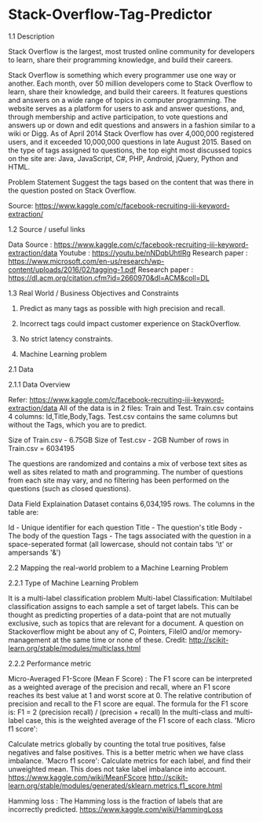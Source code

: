 # Stack-Overflow-Tag-Predictor

1.1 Description

Stack Overflow is the largest, most trusted online community for developers to learn, share their programming knowledge, and build their careers.

Stack Overflow is something which every programmer use one way or another. Each month, over 50 million developers come to Stack Overflow to learn, share their knowledge, and build their careers. It features questions and answers on a wide range of topics in computer programming. The website serves as a platform for users to ask and answer questions, and, through membership and active participation, to vote questions and answers up or down and edit questions and answers in a fashion similar to a wiki or Digg. As of April 2014 Stack Overflow has over 4,000,000 registered users, and it exceeded 10,000,000 questions in late August 2015. Based on the type of tags assigned to questions, the top eight most discussed topics on the site are: Java, JavaScript, C#, PHP, Android, jQuery, Python and HTML.

Problem Statement
Suggest the tags based on the content that was there in the question posted on Stack Overflow.

Source: https://www.kaggle.com/c/facebook-recruiting-iii-keyword-extraction/

1.2 Source / useful links 

Data Source : https://www.kaggle.com/c/facebook-recruiting-iii-keyword-extraction/data 
Youtube : https://youtu.be/nNDqbUhtIRg 
Research paper : https://www.microsoft.com/en-us/research/wp-content/uploads/2016/02/tagging-1.pdf 
Research paper : https://dl.acm.org/citation.cfm?id=2660970&dl=ACM&coll=DL

1.3 Real World / Business Objectives and Constraints 

1.	Predict as many tags as possible with high precision and recall.
2.	Incorrect tags could impact customer experience on StackOverflow.
3.	No strict latency constraints.

2. Machine Learning problem 

2.1 Data 

2.1.1 Data Overview 

Refer: https://www.kaggle.com/c/facebook-recruiting-iii-keyword-extraction/data 
All of the data is in 2 files: Train and Test.
Train.csv contains 4 columns: Id,Title,Body,Tags.
Test.csv contains the same columns but without the Tags, which you are to predict.

Size of Train.csv - 6.75GB
Size of Test.csv - 2GB
Number of rows in Train.csv = 6034195

The questions are randomized and contains a mix of verbose text sites as well as sites related to math and programming. The number of questions from each site may vary, and no filtering has been performed on the questions (such as closed questions).


Data Field Explaination
Dataset contains 6,034,195 rows. The columns in the table are:

Id - Unique identifier for each question
Title - The question's title
Body - The body of the question
Tags - The tags associated with the question in a space-seperated format (all lowercase, should not contain tabs '\t' or ampersands '&')


2.2 Mapping the real-world problem to a Machine Learning Problem 

2.2.1 Type of Machine Learning Problem 

It is a multi-label classification problem 
Multi-label Classification: Multilabel classification assigns to each sample a set of target labels. This can be thought as predicting properties of a data-point that are not mutually exclusive, such as topics that are relevant for a document. A question on Stackoverflow might be about any of C, Pointers, FileIO and/or memory-management at the same time or none of these. 
Credit: http://scikit-learn.org/stable/modules/multiclass.html

2.2.2 Performance metric 

Micro-Averaged F1-Score (Mean F Score) : The F1 score can be interpreted as a weighted average of the precision and recall, where an F1 score reaches its best value at 1 and worst score at 0. The relative contribution of precision and recall to the F1 score are equal. The formula for the F1 score is:
F1 = 2 (precision recall) / (precision + recall)
In the multi-class and multi-label case, this is the weighted average of the F1 score of each class. 
'Micro f1 score': 

Calculate metrics globally by counting the total true positives, false negatives and false positives. This is a better metric when we have class imbalance. 
'Macro f1 score': 
Calculate metrics for each label, and find their unweighted mean. This does not take label imbalance into account. 
https://www.kaggle.com/wiki/MeanFScore 
http://scikit-learn.org/stable/modules/generated/sklearn.metrics.f1_score.html 

Hamming loss : The Hamming loss is the fraction of labels that are incorrectly predicted. 
https://www.kaggle.com/wiki/HammingLoss 

